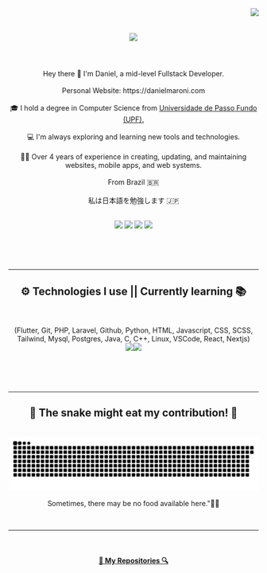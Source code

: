 <img align="right" src="https://visitor-badge.laobi.icu/badge?page_id=DNMaroni.DNMaroni">

<h1 align="center">
  <a href="https://git.io/typing-svg">
    <img src="https://readme-typing-svg.herokuapp.com/?lines=Welcome!+👋;I'm+Daniel+Maroni!;&center=true&size=30">
  </a>
</h1>

<br>
<p align="center">
  Hey there 👋 I'm Daniel, a mid-level Fullstack Developer.
  <br>
  <br>
  Personal Website: https://danielmaroni.com
  <br>
  <br>
  🎓 I hold a degree in Computer Science from <a href="https://upf.br/"> Universidade de Passo Fundo (UPF).</a>
  <br>
  <br>
  💻 I'm always exploring and learning new tools and technologies.
  <br>
  <br>
  🧑‍💼 Over 4 years of experience in creating, updating, and maintaining websites, mobile apps, and web systems.
  <br>
  <br>
  From Brazil 🇧🇷
  <br>
  <br>
  私は日本語を勉強します 🇯🇵
  <br>
</p>

<br>

<div align="center"> 
  <a href="https://www.youtube.com/channel/UC-AMmpyVYPLGOt31jUARpoQ" target="_blank"><img src="https://img.shields.io/badge/YouTube-FF0000?style=for-the-badge&logo=youtube&logoColor=white" target="_blank"></a>
  <a href = "mailto:169481@upf.br"><img src="https://img.shields.io/badge/-Gmail-%23333?style=for-the-badge&logo=gmail&logoColor=white" target="_blank"></a>
  <a href="https://www.linkedin.com/in/daniel-maroni-6426a7175/" target="_blank"><img src="https://img.shields.io/badge/-LinkedIn-%230077B5?style=for-the-badge&logo=linkedin&logoColor=white" target="_blank"></a>
  <a href="https://instagram.com/orewadanieru/" target="_blank"><img src="https://img.shields.io/badge/Instagram-E4405F?style=for-the-badge&logo=instagram&logoColor=white" target="_blank"></a> 
 
</div>

<br><br><br>

<hr>
<h2 align="center">⚙️ Technologies I use || Currently learning 📚</h2>
<br>
<p align="center">
    (Flutter, Git, PHP, Laravel, Github, Python, HTML, Javascript, CSS, SCSS, Tailwind, Mysql, Postgres, Java, C, C++, Linux, VSCode, React, Nextjs)<br>
    <img src="https://skillicons.dev/icons?i=flutter,git,php,laravel,github,python,html,javascript,css,scss,tailwind" /><img src="https://skillicons.dev/icons?i=mysql,postgres,java,c,cpp,linux,vscode,react,nextjs" />
    
</p>
<br><br><br>
<hr>

<div align="center">
  <h2>🐍 The snake might eat my contribution! 🐍</h2>
  <br>
  <img alt="snake eating my contribution" src="https://github.com/DNMaroni/DNMaroni/blob/output/github-contribution-grid-snake.svg">
  <br>
  <p align="center">Sometimes, there may be no food available here."🍴🐍 </p>
  <br>
</div>

<hr>

<br>

<h4 align="center">
  <a href="https://github.com/DNMaroni?tab=repositories" title="Show Repositories">🔎 My Repositories 🔍</a>
</h4>

